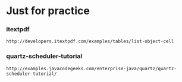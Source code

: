 # Just for practice

### itextpdf
`http://developers.itextpdf.com/examples/tables/list-object-cell`

### quartz-scheduler-tutorial

`http://examples.javacodegeeks.com/enterprise-java/quartz/quartz-scheduler-tutorial/`